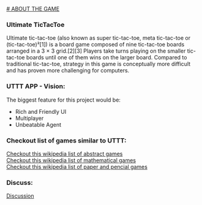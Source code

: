 [# ABOUT THE GAME](https://en.wikipedia.org/wiki/Ultimate_tic-tac-toe#)
### Ultimate TicTacToe
Ultimate tic-tac-toe (also known as super tic-tac-toe, meta tic-tac-toe or (tic-tac-toe)²[1]) is a board game composed of nine tic-tac-toe boards arranged in a 3 × 3 grid.[2][3] Players take turns playing on the smaller tic-tac-toe boards until one of them wins on the larger board. Compared to traditional tic-tac-toe, strategy in this game is conceptually more difficult and has proven more challenging for computers.

### UTTT APP - Vision:
The biggest feature for this project would be:
- Rich and Friendly UI
- Multiplayer
- Unbeatable Agent

### Checkout list of games similar to UTTT:

[Checkout this wikipedia list of abstract games](https://en.wikipedia.org/wiki/Category:Abstract_strategy_games) <br>
[Checkout this wikipedia list of mathematical games](https://en.wikipedia.org/wiki/Category:Mathematical_games) <br>
[Checkout this wikipedia list of paper and pencial games](https://en.wikipedia.org/wiki/Category:Paper-and-pencil_games) <br>

### Discuss:
[Discussion](https://github.com/PBJI/ultimate-tic-tac-toe-2/discussions)
